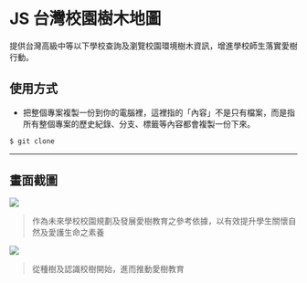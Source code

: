 # JS 台灣校園樹木地圖

提供台灣高級中等以下學校查詢及瀏覽校園環境樹木資訊，增進學校師生落實愛樹行動。

## 使用方式
- 把整個專案複製一份到你的電腦裡，這裡指的「內容」不是只有檔案，而是指所有整個專案的歷史紀錄、分支、標籤等內容都會複製一份下來。
```sh
$ git clone
```

----

## 畫面截圖
![](https://i.imgur.com/tuSwODy.png)
> 作為未來學校校園規劃及發展愛樹教育之參考依據，以有效提升學生關懷自然及愛護生命之素養

![](https://i.imgur.com/HCjeRZQ.png)
> 從種樹及認識校樹開始，進而推動愛樹教育
